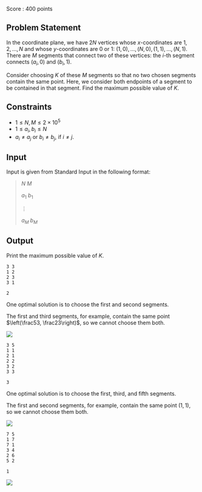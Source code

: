 Score : $400$ points

## Problem Statement

In the coordinate plane, we have $2N$ vertices whose $x$-coordinates are $1, 2, \ldots, N$ and whose $y$-coordinates are $0$ or $1$: $(1, 0),\ldots, (N,0), (1,1), \ldots, (N,1)$.
There are $M$ segments that connect two of these vertices: the $i$-th segment connects $(a_i, 0)$ and $(b_i, 1)$.

Consider choosing $K$ of these $M$ segments so that no two chosen segments contain the same point. Here, we consider both endpoints of a segment to be contained in that segment. Find the maximum possible value of $K$.

## Constraints

- $1\leq N, M \leq 2\times 10^5$
- $1\leq a_i, b_i\leq N$
- $a_i\neq a_j$ or $b_i\neq b_j$, if $i\neq j$.

## Input

Input is given from Standard Input in the following format:

> $N$ $M$
> 
> $a_1$ $b_1$
> 
> $\vdots$
> 
> $a_M$ $b_M$

## Output

Print the maximum possible value of $K$.

```input1
3 3
1 2
2 3
3 1
```

```output1
2
```

One optimal solution is to choose the first and second segments.

The first and third segments, for example, contain the same point $\left(\frac53, \frac23\right)$, so we cannot choose them both.

![](https://img.atcoder.jp/arc126/3e4cb12392855ea49b7ed0b643ebd370.png)

```input2
3 5
1 1
2 1
2 2
3 2
3 3
```

```output2
3
```

One optimal solution is to choose the first, third, and fifth segments.

The first and second segments, for example, contain the same point $(1, 1)$, so we cannot choose them both.

![](https://img.atcoder.jp/arc126/416681cace776c87fac353e0acb9c4a1.png)

```input3
7 5
1 7
7 1
3 4
2 6
5 2
```

```output3
1
```

![](https://img.atcoder.jp/arc126/2436c39ccc0fa35fc57d35647bce9f08.png)
